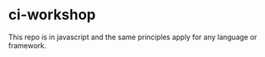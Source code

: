 # ci-workshop
This repo is in javascript and the same principles apply for any language or framework.
